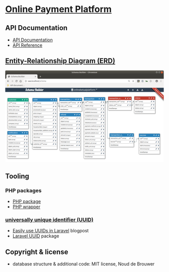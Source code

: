 # [Online Payment Platform](https://onlinepaymentplatform.com/)

## API Documentation

- [API Documentation](https://onlinebetaalplatform.nl/nl/public/developer/api)
- [API Reference](https://docs.onlinepaymentplatform.com/)

## [Entity-Relationship Diagram (ERD)](https://en.wikipedia.org/wiki/Entity–relationship_model)

![Online Payment Platform Entity-Relationship Diagram](./docs/onlinepaymentplatform/erd.png?raw=true "Online Payment Platform Entity-Relationship Diagram")

## Tooling

### PHP packages

- [PHP package](https://github.com/nimbles-nl/online-betaal-platform)
- [PHP wrapper](https://github.com/Vwebdesign/Onlinebetaalplatform)

### [universally unique identifier (UUID)](https://en.wikipedia.org/wiki/Universally_unique_identifier)

- [Easily use UUIDs in Laravel](https://dev.to/wilburpowery/easily-use-uuids-in-laravel-45be) blogpost
- [Laravel UUID](https://github.com/webpatser/laravel-uuid) package

## Copyright & license

- database structure & additional code: MIT license, Noud de Brouwer